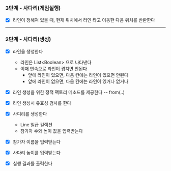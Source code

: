 ### 3단계 - 사다리(게임실행)

- [x] 라인이 정해져 있을 때, 현재 위치에서 라인 타고 이동한 다음 위치를 반환한다

---

### 2단계 - 사다리(생성)

- [x] 라인을 생성한다
    - 라인은 List\<Boolean\> 으로 나타낸다
    - 이때 연속으로 라인이 겹치면 안된다
        - 앞에 라인이 있으면, 다음 칸에는 라인이 있으면 안된다
        - 앞에 라인이 없으면, 다음 칸에는 라인이 있거나 없거나
- [x] 라인 생성을 위한 정적 팩토리 메소드를 제공한다 -- from(..)
- [x] 라인 생성시 유효성 검사를 한다

- [x] 사디리를 생성한다
    - Line 일급 컬렉션
    - 참가자 수와 높이 값을 입력받는다

- [x] 참가자 이름을 입력받는다
- [x] 사다리 높이를 입력받는다
- [x] 실행 결과를 출력한다
          
